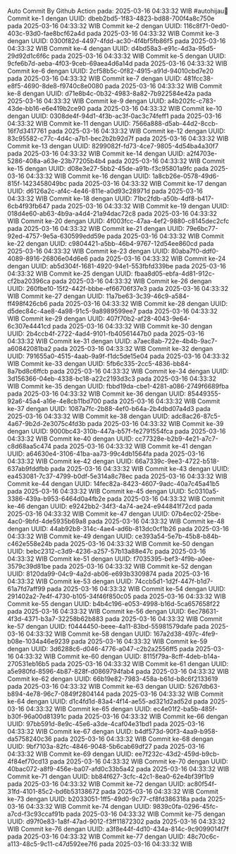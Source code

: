 Auto Commit By Github Action pada: 2025-03-16 04:33:32 WIB  #autohijau🗿
Commit ke-1 dengan UUID: dbeb2bd5-1f83-4823-bd88-700f4a8c750e pada 2025-03-16 04:33:32 WIB
Commit ke-2 dengan UUID: 116c8f71-0ed0-403c-93d0-fae8bcf62a4d pada 2025-03-16 04:33:32 WIB
Commit ke-3 dengan UUID: 0300f82d-4497-4fdd-ac30-4f4bf5fb86f5 pada 2025-03-16 04:33:32 WIB
Commit ke-4 dengan UUID: d4bd58a3-e91c-4d3a-95d5-29d92d1c6f6c pada 2025-03-16 04:33:32 WIB
Commit ke-5 dengan UUID: 9cfe6b7d-aeba-4f03-9ceb-69aea4d6a14d pada 2025-03-16 04:33:32 WIB
Commit ke-6 dengan UUID: 2cf58b5c-0f82-4915-a91d-94010cbd7e20 pada 2025-03-16 04:33:32 WIB
Commit ke-7 dengan UUID: 481fcc38-e8f5-4690-8de8-f9740c8e0080 pada 2025-03-16 04:33:32 WIB
Commit ke-8 dengan UUID: d71e8b4c-0b32-4983-8a82-7b922584e42a pada 2025-03-16 04:33:32 WIB
Commit ke-9 dengan UUID: a4b202fc-c783-43de-bb16-e6e419b2ce90 pada 2025-03-16 04:33:32 WIB
Commit ke-10 dengan UUID: 0308de4f-94d1-4f3b-ac3f-0ac3c74feff1 pada 2025-03-16 04:33:32 WIB
Commit ke-11 dengan UUID: 7566a888-d5ab-44d2-8ccb-16f7d3417761 pada 2025-03-16 04:33:32 WIB
Commit ke-12 dengan UUID: 83c95582-c77c-4d4c-a7b1-bec2b2b92d7f pada 2025-03-16 04:33:32 WIB
Commit ke-13 dengan UUID: 8299082f-fd73-4ce7-9805-4d54ba4a30f7 pada 2025-03-16 04:33:32 WIB
Commit ke-14 dengan UUID: a2f4703e-5286-408a-a63e-23b77205b4b4 pada 2025-03-16 04:33:32 WIB
Commit ke-15 dengan UUID: d08e3e27-5bb2-45de-a91b-f3c95801a9fc pada 2025-03-16 04:33:32 WIB
Commit ke-16 dengan UUID: 1a8cb26e-0578-49d6-815f-1423458049bc pada 2025-03-16 04:33:32 WIB
Commit ke-17 dengan UUID: d6126a2c-af4c-4e46-811e-a0d93c28971d pada 2025-03-16 04:33:32 WIB
Commit ke-18 dengan UUID: 71bc2fdb-a50b-4df8-b417-6cb4f93fb647 pada 2025-03-16 04:33:32 WIB
Commit ke-19 dengan UUID: 018d4e60-ab63-4b9a-a4d4-21a94dac72c8 pada 2025-03-16 04:33:32 WIB
Commit ke-20 dengan UUID: 4f003fcc-47aa-4ef2-9880-c8145dec2cfc pada 2025-03-16 04:33:32 WIB
Commit ke-21 dengan UUID: 79e6bc77-92ed-4757-9e5a-630599edd59e pada 2025-03-16 04:33:32 WIB
Commit ke-22 dengan UUID: c9804421-a5bb-46b4-9767-12d54ee860cd pada 2025-03-16 04:33:32 WIB
Commit ke-23 dengan UUID: 80aba7f0-ddf0-4089-8916-26806e04d6e6 pada 2025-03-16 04:33:32 WIB
Commit ke-24 dengan UUID: ab5d304f-1681-4920-94e1-553fbfd339be pada 2025-03-16 04:33:32 WIB
Commit ke-25 dengan UUID: fbaa8d05-ebfa-4d81-912c-cf2ba20396ca pada 2025-03-16 04:33:32 WIB
Commit ke-26 dengan UUID: 260fbe10-15f2-442f-bbbe-ef66706f37e3 pada 2025-03-16 04:33:32 WIB
Commit ke-27 dengan UUID: 11a7be63-3c39-46c9-a584-ff498f426cb6 pada 2025-03-16 04:33:32 WIB
Commit ke-28 dengan UUID: d5dec84c-4ae8-4a98-91c5-9a8989599ee7 pada 2025-03-16 04:33:32 WIB
Commit ke-29 dengan UUID: 407f70b2-af28-4043-9e64-6c307e4441cd pada 2025-03-16 04:33:32 WIB
Commit ke-30 dengan UUID: 2b4ccb4f-2722-4ad4-9101-fb40561447b0 pada 2025-03-16 04:33:32 WIB
Commit ke-31 dengan UUID: a7aec8ab-722e-4b4b-9ac7-a60842081ba2 pada 2025-03-16 04:33:32 WIB
Commit ke-32 dengan UUID: 791655a0-4515-4aab-9a9f-f1dc5de15e04 pada 2025-03-16 04:33:32 WIB
Commit ke-33 dengan UUID: 5fb6c335-2cc5-4836-bb84-8a7bd8c6ffcb pada 2025-03-16 04:33:32 WIB
Commit ke-34 dengan UUID: 3d156366-04eb-4338-bc18-a22c2193d3c3 pada 2025-03-16 04:33:32 WIB
Commit ke-35 dengan UUID: fbbd19da-cbe1-4281-a086-2749f6689fba pada 2025-03-16 04:33:32 WIB
Commit ke-36 dengan UUID: 85449355-92a6-45a4-a16e-4e8cb11bd700 pada 2025-03-16 04:33:32 WIB
Commit ke-37 dengan UUID: 1087a7fc-2b88-4ef0-b64a-2b4dbd07a4d3 pada 2025-03-16 04:33:32 WIB
Commit ke-38 dengan UUID: adc8ac26-87c5-4a67-9b2d-2e3075c4fd3b pada 2025-03-16 04:33:32 WIB
Commit ke-39 dengan UUID: 9000bc43-310b-447a-b57f-fe2791554fca pada 2025-03-16 04:33:32 WIB
Commit ke-40 dengan UUID: cc77328e-b2b9-4e21-a7c7-c8d68aa5c474 pada 2025-03-16 04:33:32 WIB
Commit ke-41 dengan UUID: a64630e4-3106-41ba-aa73-99c4db1564fa pada 2025-03-16 04:33:32 WIB
Commit ke-42 dengan UUID: 66a7339c-9ee3-4722-b518-637ab9fddfbb pada 2025-03-16 04:33:32 WIB
Commit ke-43 dengan UUID: ea453081-7c37-4799-b0df-5e314a8c78ec pada 2025-03-16 04:33:32 WIB
Commit ke-44 dengan UUID: 14fec82a-8423-4607-9adc-40a7c45a41b5 pada 2025-03-16 04:33:32 WIB
Commit ke-45 dengan UUID: 5c0310a5-3386-439a-b953-6464d0a4fb2e pada 2025-03-16 04:33:32 WIB
Commit ke-46 dengan UUID: e9242bb2-34f3-4a74-ae24-e944841f72cd pada 2025-03-16 04:33:32 WIB
Commit ke-47 dengan UUID: 07b4ec02-25be-4ac0-9bfd-4de5935b69a8 pada 2025-03-16 04:33:32 WIB
Commit ke-48 dengan UUID: 44ab92b8-314c-4ae4-ad6b-813dc0cf1b26 pada 2025-03-16 04:33:32 WIB
Commit ke-49 dengan UUID: ce393a54-5e7b-45b8-b84b-c462e558e24b pada 2025-03-16 04:33:32 WIB
Commit ke-50 dengan UUID: bebc2312-c3d9-4236-a257-57b13a88e47c pada 2025-03-16 04:33:32 WIB
Commit ke-51 dengan UUID: f7035395-bef3-4f9b-a0ee-3579c39d81be pada 2025-03-16 04:33:32 WIB
Commit ke-52 dengan UUID: 8120da99-04c9-4a2d-ab06-e693b3309874 pada 2025-03-16 04:33:32 WIB
Commit ke-53 dengan UUID: 74ccb5d1-1d2f-447f-b1d7-61a7fd7aff99 pada 2025-03-16 04:33:32 WIB
Commit ke-54 dengan UUID: 291402a2-7e4f-4730-b105-34f46f850c05 pada 2025-03-16 04:33:32 WIB
Commit ke-55 dengan UUID: b4b4c196-e053-4998-b16d-5ca657658f22 pada 2025-03-16 04:33:32 WIB
Commit ke-56 dengan UUID: 6ec78631-4f3d-4371-b3a7-32258b62b883 pada 2025-03-16 04:33:32 WIB
Commit ke-57 dengan UUID: f0444450-beee-4a11-83bd-55981579dafe pada 2025-03-16 04:33:32 WIB
Commit ke-58 dengan UUID: 167a2d38-497c-4fe9-b08e-1034a46e9239 pada 2025-03-16 04:33:32 WIB
Commit ke-59 dengan UUID: 3d6288c6-d046-4776-a047-c2b2a2556ff5 pada 2025-03-16 04:33:32 WIB
Commit ke-60 dengan UUID: 8115f79a-8cff-4deb-b14a-270531eb16b5 pada 2025-03-16 04:33:32 WIB
Commit ke-61 dengan UUID: a5e980fd-8596-4b87-828f-d0869794fab4 pada 2025-03-16 04:33:32 WIB
Commit ke-62 dengan UUID: 66b19e82-7983-458a-b61d-b8c6f2133619 pada 2025-03-16 04:33:32 WIB
Commit ke-63 dengan UUID: 5267db63-b894-4e78-96c7-0849f2804144 pada 2025-03-16 04:33:32 WIB
Commit ke-64 dengan UUID: d1c4fd1d-83a4-4f14-ae55-ad321d2ad52d pada 2025-03-16 04:33:32 WIB
Commit ke-65 dengan UUID: ec4e01f2-ba5b-485f-b30f-96a00d81391c pada 2025-03-16 04:33:32 WIB
Commit ke-66 dengan UUID: 97bb591d-8e9c-45e6-a3de-4caf04e31bd1 pada 2025-03-16 04:33:32 WIB
Commit ke-67 dengan UUID: b4df573d-90f3-4aa9-b958-da5758240c36 pada 2025-03-16 04:33:32 WIB
Commit ke-68 dengan UUID: 9bf7103a-82fc-4846-9048-5b6cab69df27 pada 2025-03-16 04:33:32 WIB
Commit ke-69 dengan UUID: ee7f232c-43d2-459d-b9cb-4f84ef70cd13 pada 2025-03-16 04:33:32 WIB
Commit ke-70 dengan UUID: 40bac072-a8f9-456e-ba07-afd0c33b5a42 pada 2025-03-16 04:33:32 WIB
Commit ke-71 dengan UUID: bb84f627-3cfc-42c1-8ea0-62e4bf39f1b9 pada 2025-03-16 04:33:32 WIB
Commit ke-72 dengan UUID: ac80f54f-31fd-4101-85c2-bd6b53138672 pada 2025-03-16 04:33:32 WIB
Commit ke-73 dengan UUID: b2033051-1ff5-49d0-9c77-cf8fd386318a pada 2025-03-16 04:33:32 WIB
Commit ke-74 dengan UUID: 9839c0fa-0296-45fc-a7cd-f3c93ccaf91b pada 2025-03-16 04:33:32 WIB
Commit ke-75 dengan UUID: d97f0e83-1a8f-47ad-9012-f3ff11872302 pada 2025-03-16 04:33:32 WIB
Commit ke-76 dengan UUID: a3f8e44f-4d10-434a-814c-9c9099014f7f pada 2025-03-16 04:33:32 WIB
Commit ke-77 dengan UUID: 48c70c6c-a113-48c5-9c11-c47d592ee7f6 pada 2025-03-16 04:33:32 WIB
